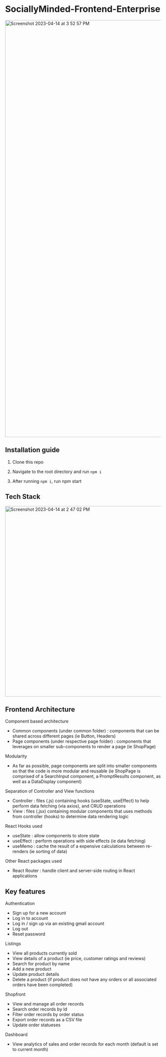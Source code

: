 # SociallyMinded-Frontend-Enterprise

<img width="1348" alt="Screenshot 2023-04-14 at 3 52 57 PM" src="https://user-images.githubusercontent.com/97529863/231980612-8b521b1c-06a2-46ab-985b-1079b7e83a0e.png">

## Installation guide

1. Clone this repo

2. Navigate to the root directory and run `npm i`

3. After running `npm i`, run npm start 

## Tech Stack
<img width="616" alt="Screenshot 2023-04-14 at 2 47 02 PM" src="https://user-images.githubusercontent.com/97529863/231965201-9746f258-17b1-4e63-b5fa-b8f3511dfc97.png">

## Frontend Architecture
Component based architecture
- Common components (under common folder) : components that can be shared across different pages (ie Button, Headers)
- Page components (under respective page folder) : components that leverages on smaller sub-components to render a page (ie ShopPage)

Modularity 
- As far as possible, page components are split into smaller components so that the code is more modular and reusable (ie ShopPage is comprised of a SearchInput component, a PromptResults component, as well as a DataDisplay component)

Separation of Controller and View functions
- Controller : files (.js) containing hooks (useState, useEffect) to help perform data fetching (via axios), and CRUD operations
- View : files (.jsx) containing modular components that uses methods from controller (hooks) to determine data rendering logic 

React Hooks used
- useState : allow components to store state 
- useEffect : perform operations with side effects (ie data fetching)
- useMemo : cache the result of a expensive calculations between re-renders (ie sorting of data)

Other React packages used 
- React Router : handle client and server-side routing in React applications

## Key features
Authentication 
- Sign up for a new account
- Log in to account
- Log in / sign up via an existing gmail account
- Log out
- Reset password

Listings
- View all products currently sold
- View details of a product (ie price, customer ratings and reviews)
- Search for product by name
- Add a new product
- Update product details
- Delete a product (if product does not have any orders or all associated orders have been completed)

Shopfront
- View and manage all order records
- Search order records by Id
- Filter order records by order status
- Export order records as a CSV file 
- Update order statueses

Dashboard
- View analytics of sales and order records for each month (default is set to current month)

